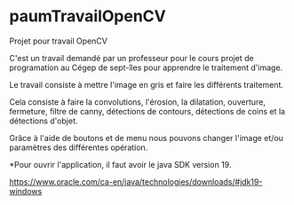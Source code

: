 # paumTravailOpenCV
Projet pour travail OpenCV

C'est un travail demandé par un professeur pour le cours projet de programation au Cégep de sept-îles pour apprendre le traitement d'image.

Le travail consiste à mettre l'image en gris et faire les différents traitement.

Cela consiste à faire la convolutions, l'érosion, la dilatation, ouverture, fermeture, filtre de canny, détections de contours, détections de coins et la détections d'objet.

Grâce à l'aide de boutons et de menu nous pouvons changer l'image et/ou paramètres des différentes opération.

*Pour ouvrir l'application, il faut avoir le java SDK version 19.

https://www.oracle.com/ca-en/java/technologies/downloads/#jdk19-windows
